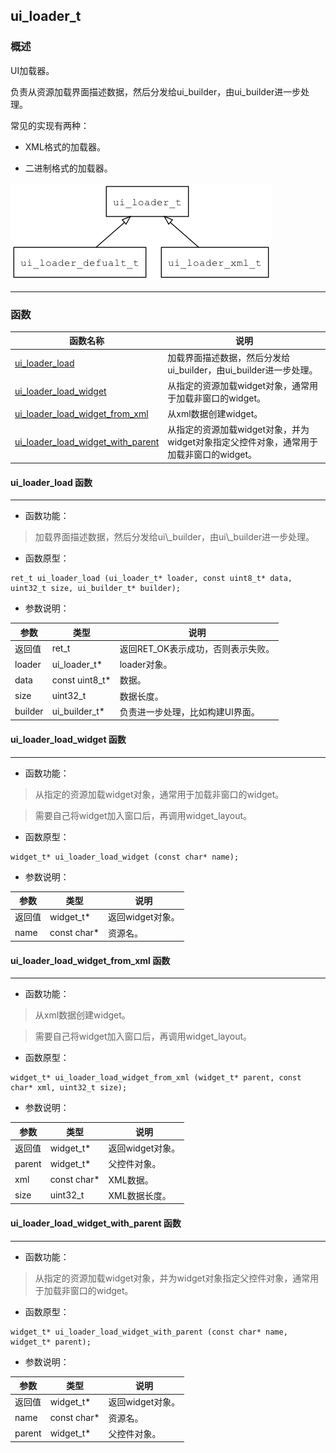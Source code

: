 ## ui\_loader\_t
### 概述
UI加载器。

负责从资源加载界面描述数据，然后分发给ui\_builder，由ui\_builder进一步处理。

常见的实现有两种：

* XML格式的加载器。

* 二进制格式的加载器。

![image](images/ui_loader_t_0.png)

----------------------------------
### 函数
<p id="ui_loader_t_methods">

| 函数名称 | 说明 | 
| -------- | ------------ | 
| <a href="#ui_loader_t_ui_loader_load">ui\_loader\_load</a> | 加载界面描述数据，然后分发给ui\_builder，由ui\_builder进一步处理。 |
| <a href="#ui_loader_t_ui_loader_load_widget">ui\_loader\_load\_widget</a> | 从指定的资源加载widget对象，通常用于加载非窗口的widget。 |
| <a href="#ui_loader_t_ui_loader_load_widget_from_xml">ui\_loader\_load\_widget\_from\_xml</a> | 从xml数据创建widget。 |
| <a href="#ui_loader_t_ui_loader_load_widget_with_parent">ui\_loader\_load\_widget\_with\_parent</a> | 从指定的资源加载widget对象，并为widget对象指定父控件对象，通常用于加载非窗口的widget。 |
#### ui\_loader\_load 函数
-----------------------

* 函数功能：

> <p id="ui_loader_t_ui_loader_load">加载界面描述数据，然后分发给ui\_builder，由ui\_builder进一步处理。

* 函数原型：

```
ret_t ui_loader_load (ui_loader_t* loader, const uint8_t* data, uint32_t size, ui_builder_t* builder);
```

* 参数说明：

| 参数 | 类型 | 说明 |
| -------- | ----- | --------- |
| 返回值 | ret\_t | 返回RET\_OK表示成功，否则表示失败。 |
| loader | ui\_loader\_t* | loader对象。 |
| data | const uint8\_t* | 数据。 |
| size | uint32\_t | 数据长度。 |
| builder | ui\_builder\_t* | 负责进一步处理，比如构建UI界面。 |
#### ui\_loader\_load\_widget 函数
-----------------------

* 函数功能：

> <p id="ui_loader_t_ui_loader_load_widget">从指定的资源加载widget对象，通常用于加载非窗口的widget。

>需要自己将widget加入窗口后，再调用widget\_layout。

* 函数原型：

```
widget_t* ui_loader_load_widget (const char* name);
```

* 参数说明：

| 参数 | 类型 | 说明 |
| -------- | ----- | --------- |
| 返回值 | widget\_t* | 返回widget对象。 |
| name | const char* | 资源名。 |
#### ui\_loader\_load\_widget\_from\_xml 函数
-----------------------

* 函数功能：

> <p id="ui_loader_t_ui_loader_load_widget_from_xml">从xml数据创建widget。

>需要自己将widget加入窗口后，再调用widget\_layout。

* 函数原型：

```
widget_t* ui_loader_load_widget_from_xml (widget_t* parent, const char* xml, uint32_t size);
```

* 参数说明：

| 参数 | 类型 | 说明 |
| -------- | ----- | --------- |
| 返回值 | widget\_t* | 返回widget对象。 |
| parent | widget\_t* | 父控件对象。 |
| xml | const char* | XML数据。 |
| size | uint32\_t | XML数据长度。 |
#### ui\_loader\_load\_widget\_with\_parent 函数
-----------------------

* 函数功能：

> <p id="ui_loader_t_ui_loader_load_widget_with_parent">从指定的资源加载widget对象，并为widget对象指定父控件对象，通常用于加载非窗口的widget。

* 函数原型：

```
widget_t* ui_loader_load_widget_with_parent (const char* name, widget_t* parent);
```

* 参数说明：

| 参数 | 类型 | 说明 |
| -------- | ----- | --------- |
| 返回值 | widget\_t* | 返回widget对象。 |
| name | const char* | 资源名。 |
| parent | widget\_t* | 父控件对象。 |

